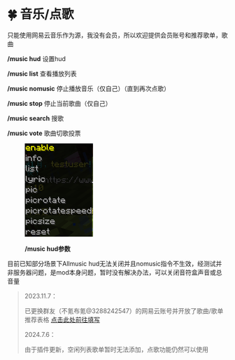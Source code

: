 # 🍀 音乐/点歌

只能使用网易云音乐作为源，我没有会员，所以欢迎提供会员账号和推荐歌单，歌曲



**/music hud** 设置hud

**/music list** 查看播放列表

**/music nomusic** 停止播放音乐（仅自己）（直到再次点歌）

**/music stop** 停止当前歌曲（仅自己）

**/music search** 搜歌

**/music vote** 歌曲切歌投票

<figure><img src="../.gitbook/assets/music hud.png" alt=""><figcaption><p><strong>/music hud参数</strong></p></figcaption></figure>

目前已知部分场景下Allmusic hud无法关闭并且nomusic指令不生效，经测试并非服务器问题，是mod本身问题，暂时没有解决办法，可以关闭音符盒声音或总音量

> 2023.11.7：
>
> 已更换群友（不氪布氪@3288242547）的网易云账号并开放了歌曲/歌单推荐表格 [点击此处前往填写](https://docs.qq.com/form/page/DRlNyUmxha3Fnb0d1)
>
>
>
> 2024.7.6：
>
> 由于插件更新，空闲列表歌单暂时无法添加，点歌功能仍然可以使用
